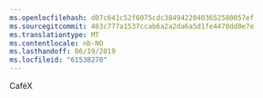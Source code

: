 ```yaml
---
ms.openlocfilehash: d07c641c52f6075cdc38494220403652580057ef
ms.sourcegitcommit: 483c777a1537ccab6a2a2da6a5d1fe4470dd0e7e
ms.translationtype: MT
ms.contentlocale: nb-NO
ms.lasthandoff: 06/19/2019
ms.locfileid: "61538270"
---
```

CaféX